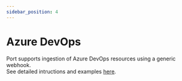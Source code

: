 ```yaml
---
sidebar_position: 4
---
```


# Azure DevOps

Port supports ingestion of Azure DevOps resources using a generic webhook.  
See detailed intructions and examples [here](/build-your-software-catalog/sync-data-to-catalog/webhook/examples/azuredevops).
